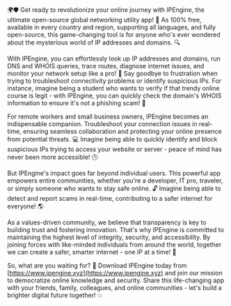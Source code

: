 🌍🛡️ Get ready to revolutionize your online journey with IPEngine, the ultimate open-source global networking utility app! 🚀 As 100% free, available in every country and region, supporting all languages, and fully open-source, this game-changing tool is for anyone who's ever wondered about the mysterious world of IP addresses and domains. 🔍

With IPEngine, you can effortlessly look up IP addresses and domains, run DNS and WHOIS queries, trace routes, diagnose internet issues, and monitor your network setup like a pro! 📡 Say goodbye to frustration when trying to troubleshoot connectivity problems or identify suspicious IPs. For instance, imagine being a student who wants to verify if that trendy online course is legit - with IPEngine, you can quickly check the domain's WHOIS information to ensure it's not a phishing scam! 🚀

For remote workers and small business owners, IPEngine becomes an indispensable companion. Troubleshoot your connection issues in real-time, ensuring seamless collaboration and protecting your online presence from potential threats. 💻 Imagine being able to quickly identify and block suspicious IPs trying to access your website or server - peace of mind has never been more accessible! 🕒

But IPEngine's impact goes far beyond individual users. This powerful app empowers entire communities, whether you're a developer, IT pro, traveler, or simply someone who wants to stay safe online. 🔓 Imagine being able to detect and report scams in real-time, contributing to a safer internet for everyone! 🌎

As a values-driven community, we believe that transparency is key to building trust and fostering innovation. That's why IPEngine is committed to maintaining the highest level of integrity, security, and accessibility. By joining forces with like-minded individuals from around the world, together we can create a safer, smarter internet - one IP at a time! 🌈

So, what are you waiting for? 🤔 Download IPEngine today from [https://www.ipengine.xyz](https://www.ipengine.xyz) and join our mission to democratize online knowledge and security. Share this life-changing app with your friends, family, colleagues, and online communities - let's build a brighter digital future together! 💥